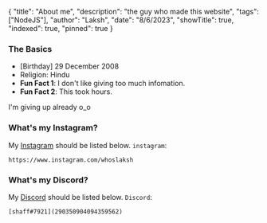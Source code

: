 {
    "title": "About me",
    "description": "the guy who made this website",
    "tags": ["NodeJS"],
    "author": "Laksh",
    "date": "8/6/2023",
    "showTitle": true,
    "indexed": true,
    "pinned": true
}
### The Basics
 - [Birthday] 29 December 2008
 - Religion: Hindu
 - **Fun Fact 1**: I don't like giving too much infomation.
 - **Fun Fact 2**: This took hours.

<p class="Caption">I'm giving up already o_o</p>

### What's my Instagram?
My [Instagram](instagram.com) should be listed below. `instagram`:

    https://www.instagram.com/whoslaksh

### What's my Discord?
My [Discord](Discord.com) should be listed below. `Discord`:

    [shaff#7921](290350904094359562)
